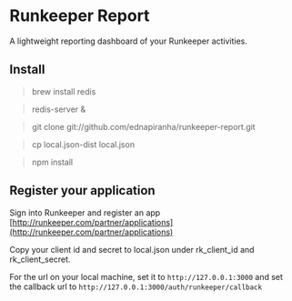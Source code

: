 # Runkeeper Report

A lightweight reporting dashboard of your Runkeeper activities.

## Install

> brew install redis

> redis-server &

> git clone git://github.com/ednapiranha/runkeeper-report.git

> cp local.json-dist local.json

> npm install

## Register your application

Sign into Runkeeper and register an app [http://runkeeper.com/partner/applications](http://runkeeper.com/partner/applications)

Copy your client id and secret to local.json under rk_client_id and rk_client_secret.

For the url on your local machine, set it to `http://127.0.0.1:3000` and set the callback url to `http://127.0.0.1:3000/auth/runkeeper/callback`
